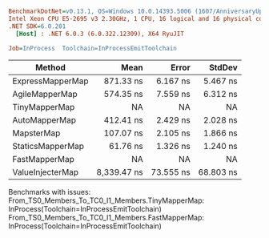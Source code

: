 ``` ini

BenchmarkDotNet=v0.13.1, OS=Windows 10.0.14393.5006 (1607/AnniversaryUpdate/Redstone1)
Intel Xeon CPU E5-2695 v3 2.30GHz, 1 CPU, 16 logical and 16 physical cores
.NET SDK=6.0.201
  [Host] : .NET 6.0.3 (6.0.322.12309), X64 RyuJIT

Job=InProcess  Toolchain=InProcessEmitToolchain  

```
|           Method |        Mean |     Error |    StdDev |
|----------------- |------------:|----------:|----------:|
| ExpressMapperMap |   871.33 ns |  6.167 ns |  5.467 ns |
|   AgileMapperMap |   574.35 ns |  7.559 ns |  6.312 ns |
|    TinyMapperMap |          NA |        NA |        NA |
|    AutoMapperMap |   412.41 ns |  2.429 ns |  2.028 ns |
|       MapsterMap |   107.07 ns |  2.105 ns |  1.866 ns |
| StaticsMapperMap |    61.76 ns |  1.326 ns |  1.240 ns |
|    FastMapperMap |          NA |        NA |        NA |
| ValueInjecterMap | 8,339.47 ns | 73.555 ns | 68.803 ns |

Benchmarks with issues:
  From_TS0_Members_To_TC0_I1_Members.TinyMapperMap: InProcess(Toolchain=InProcessEmitToolchain)
  From_TS0_Members_To_TC0_I1_Members.FastMapperMap: InProcess(Toolchain=InProcessEmitToolchain)
